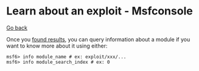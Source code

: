 # Learn about an exploit - Msfconsole

[Go back](../metasploit.md)

<div class="row row-cols-md-2"><div>

Once you [found results](msf_search.md), you can query information about a module if you want to know more about it using either:

```shell!
msf6> info module_name # ex: exploit/xxx/...
msf6> info module_search_index # ex: 0
```
</div><div>
</div></div>